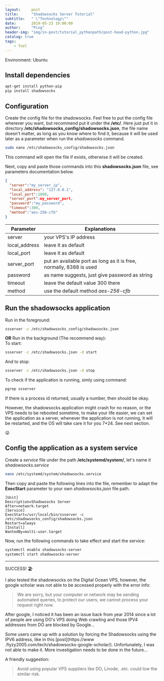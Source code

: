```yaml
---
layout:     post
title:      "Shadowsocks Server Tutorial"
subtitle:   " \"Technology\""
date:       2019-05-23 19:00:00
author:     "Ping"
header-img: "img/in-post/tutorial_pythonpath/post-head-python.jpg"
catalog: true
tags:
    - Tool
---
```

Environment: Ubuntu

## Install dependencies

```bash
apt-get install python-pip
pip install shadowsocks
```


## Configuration

Create the config file for the shadowsocks. 
Feel free to put the config file wherever you want, but recommend put it under the **/etc/**. 
Here just put it in directory **/etc/shadowsocks_config/shadowsocks.json**, the file name doesn't matter, as long as 
you know where to find it, because it will be used later as a parameter when run the *shadowsocks* command.   
```bash
sudo nano /etc/shadowsocks_config/shadowsocks.json  
```

This command will open the file if exists, otherwise it will be created.

Next, copy and paste those commands into this **shadowsocks.json** file, see parameters documentation below.
```json
{
  "server":"my_server_ip", 
  "local_address": "127.0.0.1",
  "local_port":1080,
  "server_port":my_server_port,
  "password":"my_password",
  "timeout":300,
  "method":"aes-256-cfb"
}
```

| Parameter | Explanations |
|----------|-------------|
| server | your VPS's IP address |
| local_address | leave it as default |
| local_port  |  leave it as default |
| server_port |  put an available port as long as it is free, normally, 8388 is used |
| password  | as name suggests, just give password as string |
| timeout  | leave the default value 300 there |
| method  | use the default method *aes-256-cfb* |

## Run the shadowsocks application

Run in the foreground:
```bash
ssserver -c /etc/shadowsocks_config/shadowsocks.json
```

**OR** Run in the background (The recommend way):   
To start:
```bash
ssserver -c /etc/shadowsocks.json -d start
```

And to stop:
```bash
ssserver -c /etc/shadowsocks.json -d stop
```

To check if the application is running, simly using command:
```bash
pgrep ssserver
```


If there is a process id returned, usually a number, then should be okay.

However, the shadowsocks application might crash for no reason, or the VPS needs to be rebooted
sometime, to make your life easier, we can set the application as a server, 
whenever the application is not running, it will be restarted, and the OS will take care it for you 7*24. 
See next section. 

:stuck_out_tongue_winking_eye:
 
## Config the application as a system service

Create a *service* file under the path **/etc/systemd/system/**, let's name it *shadowsocks.service*
```bash
nano /etc/systemd/system/shadowsocks.service
```

Then copy and paste the following lines into the file, remember to adapt the **ExecStart** parameter to your own 
*shadowsocks.json* file path.
```editorconfig
[Unit]
Description=Shadowsocks Server
After=network.target
[Service]
ExecStart=/usr/local/bin/ssserver -c /etc/shadowsocks_config/shadowsocks.json
Restart=always
[Install]
WantedBy=multi-user.target
```
Now, run the following commands to take effect and start the service:

```bash
systemctl enable shadowsocks-server
systemctl start shadowsocks-server
```

------------------------------------
SUCCESS!
:beach_umbrella:

I also tested the shadowsocks on the Digital Ocean VPS, however, the google scholar was not able to be accessed 
properly with the error info:   

> We are sorry, but your computer or network may be sending automated queries, to protect our users, we 
cannot process your request right now.

After google, I noticed it has been an issue back from year 2014 since a lot of people are using DO's VPS doing 
Web crawling and those IPV4 addresses from DO are blocked by Google...

Some users came up with a solution by forcing the Shadowsocks using the IPV6 address, like in this [post](https://www
.flyzy2005.com/tech/shadowsocks-google-scholar/).
Unfortunately, I was not able to make it. More investigation needs to be done in the future...

A friendly suggestion:    
> Avoid using popular VPS suppliers like DO, Linode, .etc. could low the similar risk.

